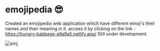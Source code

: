 # emojipedia 😎
Created an emojipedia web application which have different emoji's their names and their meaning in it.
access it by clicking on the link - https://hungry-babbage-a9a9a5.netlify.app/
Still under development.

![emj](https://user-images.githubusercontent.com/72756692/152385662-57a94af0-df77-4751-b9e9-f46fdc64bf27.png)
